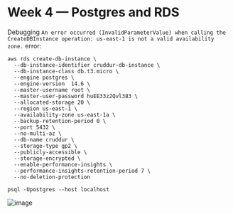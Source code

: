 # Week 4 — Postgres and RDS


Debugging `An error occurred (InvalidParameterValue) when calling the CreateDBInstance operation: us-east-1 is not a valid availability zone.` error:

```
aws rds create-db-instance \
  --db-instance-identifier cruddur-db-instance \
  --db-instance-class db.t3.micro \
  --engine postgres \
  --engine-version  14.6 \
  --master-username root \
  --master-user-password huEE33z2Qvl383 \
  --allocated-storage 20 \
  --region us-east-1 \
  --availability-zone us-east-1a \
  --backup-retention-period 0 \
  --port 5432 \
  --no-multi-az \
  --db-name cruddur \
  --storage-type gp2 \
  --publicly-accessible \
  --storage-encrypted \
  --enable-performance-insights \
  --performance-insights-retention-period 7 \
  --no-deletion-protection
```

`psql -Upostgres --host localhost`

![image](https://user-images.githubusercontent.com/96833570/224510346-51b81fc8-6076-4104-9a0f-bd9f97bfd152.png)

